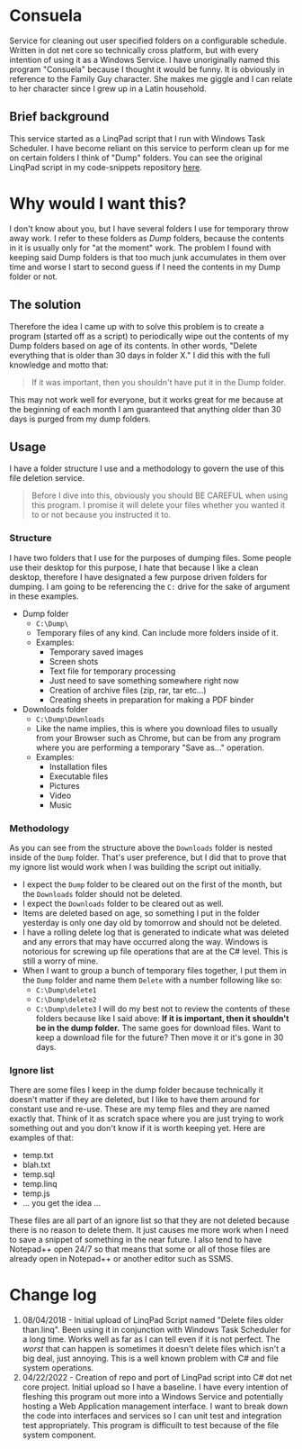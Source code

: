 # Consuela
Service for cleaning out user specified folders on a configurable schedule. Written in dot net core so technically cross platform, but with every intention of using it as a Windows Service. I have unoriginally named this program "Consuela" because I thought it would be funny. It is obviously in reference to the Family Guy character. She makes me giggle and I can relate to her character since I grew up in a Latin household.

## Brief background
This service started as a LinqPad script that I run with Windows Task Scheduler. I have become reliant on this service to perform clean up for me on certain folders I think of "Dump" folders. You can see the original LinqPad script in my code-snippets repository [here](https://github.com/dyslexicanaboko/code-snippets/blob/develop/LinqPadScripts/Delete%20files%20older%20than/Delete%20files%20older%20than.linq).

# Why would I want this?
I don't know about you, but I have several folders I use for temporary throw away work. I refer to these folders as *Dump* folders, because the contents in it is usually only for "at the moment" work. The problem I found with keeping said Dump folders is that too much junk accumulates in them over time and worse I start to second guess if I need the contents in my Dump folder or not.

## The solution
Therefore the idea I came up with to solve this problem is to create a program (started off as a script) to periodically wipe out the contents of my Dump folders based on age of its contents. In other words, "Delete everything that is older than 30 days in folder X." I did this with the full knowledge and motto that:

> If it was important, then you shouldn't have put it in the Dump folder.

This may not work well for everyone, but it works great for me because at the beginning of each month I am guaranteed that anything older than 30 days is purged from my dump folders.

## Usage
I have a folder structure I use and a methodology to govern the use of this file deletion service.

> Before I dive into this, obviously you should BE CAREFUL when using this program. I promise it will delete your files whether you wanted it to or not because you instructed it to.

### Structure
I have two folders that I use for the purposes of dumping files. Some people use their desktop for this purpose, I hate that because I like a clean desktop, therefore I have designated a few purpose driven folders for dumping. I am going to be referencing the `C:` drive for the sake of argument in these examples.

- Dump folder
  - `C:\Dump\`
  - Temporary files of any kind. Can include more folders inside of it.
  - Examples:
    - Temporary saved images
    - Screen shots
    - Text file for temporary processing
    - Just need to save something somewhere right now
    - Creation of archive files (zip, rar, tar etc...)
    - Creating sheets in preparation for making a PDF binder
- Downloads folder
  - `C:\Dump\Downloads`
  - Like the name implies, this is where you download files to usually from your Browser such as Chrome, but can be from any program where you are performing a temporary "Save as..." operation.
  - Examples:
    - Installation files
    - Executable files
    - Pictures
    - Video
    - Music

### Methodology
As you can see from the structure above the `Downloads` folder is nested inside of the `Dump` folder. That's user preference, but I did that to prove that my ignore list would work when I was building the script out initially.
- I expect the `Dump` folder to be cleared out on the first of the month, but the `Downloads` folder should not be deleted.
- I expect the `Downloads` folder to be cleared out as well.
- Items are deleted based on age, so something I put in the folder yesterday is only one day old by tomorrow and should not be deleted.
- I have a rolling delete log that is generated to indicate what was deleted and any errors that may have occurred along the way. Windows is notorious for screwing up file operations that are at the C# level. This is still a worry of mine.
- When I want to group a bunch of temporary files together, I put them in the `Dump` folder and name them `Delete` with a number following like so:
  - `C:\Dump\delete1`
  - `C:\Dump\delete2`
  - `C:\Dump\delete3`
I will do my best not to review the contents of these folders because like I said above: **If it is important, then it shouldn't be in the dump folder.**
The same goes for download files. Want to keep a download file for the future? Then move it or it's gone in 30 days.

### Ignore list
There are some files I keep in the dump folder because technically it doesn't matter if they are deleted, but I like to have them around for constant use and re-use. These are my temp files and they are named exactly that. Think of it as scratch space where you are just trying to work something out and you don't know if it is worth keeping yet. Here are examples of that:
- temp.txt
- blah.txt
- temp.sql
- temp.linq
- temp.js
- ... you get the idea ...

These files are all part of an ignore list so that they are not deleted because there is no reason to delete them. It just causes me more work when I need to save a snippet of something in the near future. I also tend to have Notepad++ open 24/7 so that means that some or all of those files are already open in Notepad++ or another editor such as SSMS.

# Change log
1. 08/04/2018 - Initial upload of LinqPad Script named "Delete files older than.linq". Been using it in conjunction with Windows Task Scheduler for a long time. Works well as far as I can tell even if it is not perfect. The *worst* that can happen is sometimes it doesn't delete files which isn't a big deal, just annoying. This is a well known problem with C# and file system operations.
2. 04/22/2022 - Creation of repo and port of LinqPad script into C# dot net core project. Initial upload so I have a baseline. I have every intention of fleshing this program out more into a Windows Service and potentially hosting a Web Application management interface. I want to break down the code into interfaces and services so I can unit test and integration test appropriately. This program is difficuilt to test because of the file system component.

